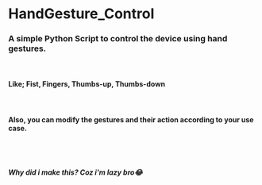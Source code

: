 # HandGesture_Control

<h3>A simple Python Script to control the device using hand gestures.</h3>
<br>
<h4>Like; Fist, Fingers, Thumbs-up, Thumbs-down</h4>
<br>
<h4>Also, you can modify the gestures and their action according to your use case.</h4>
<br>
<br>
<h5><i>Why did i make this? Coz i'm lazy bro😂</i></h5>

